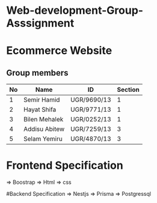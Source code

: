 # Web-development-Group-Asssignment
# Ecommerce Website
## Group members
| No | Name | ID |Section|
| ------ | ------ | ------ |------ |
|1| Semir Hamid | UGR/9690/13| 1|
|2 |Hayat Shifa | UGR/9771/13| 1|
|3| Bilen Mehalek | UGR/0252/13| 1|
|4| Addisu Abitew | UGR/7259/13| 3|
|5| Selam Yemiru | UGR/4870/13| 3|

# Frontend Specification
=> Boostrap 
=> Html
=> css

#Backend Specification
=> Nestjs
=> Prisma
=> Postgressql
